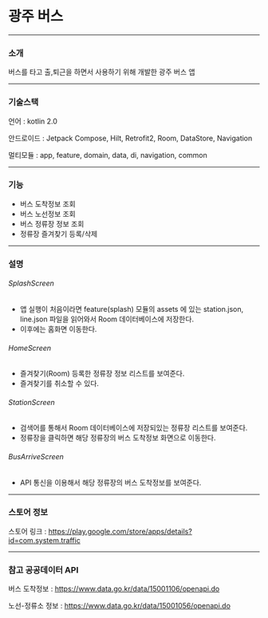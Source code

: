# 광주 버스

---
### 소개
버스를 타고 출,퇴근을 하면서 사용하기 위해 개발한 광주 버스 앱

---
### 기술스택
언어 : kotlin 2.0

안드로이드 : Jetpack Compose, Hilt, Retrofit2, Room, DataStore, Navigation

멀티모듈 : app, feature, domain, data, di, navigation, common

---
### 기능
- 버스 도착정보 조회
- 버스 노선정보 조회
- 버스 정류장 정보 조회
- 정류장 즐겨찾기 등록/삭제

---
### 설명
###### SplashScreen

- 앱 실행이 처음이라면 feature(splash) 모듈의 assets 에 있는 station.json, line.json 파일을 읽어와서 Room 데이터베이스에 저장한다.
- 이후에는 홈화면 이동한다.

###### HomeScreen

- 즐겨찾기(Room) 등록한 정류장 정보 리스트를 보여준다.
- 즐겨찾기를 취소할 수 있다.

###### StationScreen

- 검색어를 통해서 Room 데이터베이스에 저장되있는 정류장 리스트를 보여준다.
- 정류장을 클릭하면 해당 정류장의 버스 도착정보 화면으로 이동한다.

###### BusArriveScreen

- API 통신을 이용해서 해당 정류장의 버스 도착정보를 보여준다.
---
### 스토어 정보
스토어 링크 : https://play.google.com/store/apps/details?id=com.system.traffic

---
### 참고 공공데이터 API
버스 도착정보 : https://www.data.go.kr/data/15001106/openapi.do

노선-정류소 정보 : https://www.data.go.kr/data/15001056/openapi.do


